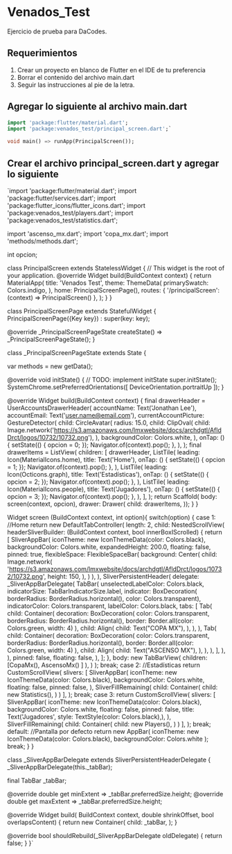 # Venados_Test
Ejercicio de prueba para DaCodes.

## Requerimientos

1. Crear un proyecto en blanco de Flutter en el IDE de tu preferencia
2. Borrar el contenido del archivo main.dart
3. Seguir las instrucciones al pie de la letra.

## Agregar lo siguiente al archivo main.dart
  ```dart
  import 'package:flutter/material.dart';
  import 'package:venados_test/principal_screen.dart';`

  void main() => runApp(PrincipalScreen());
  ```
## Crear el archivo principal_screen.dart y agregar lo siguiente

`import 'package:flutter/material.dart';
import 'package:flutter/services.dart';
import 'package:flutter_icons/flutter_icons.dart';
import 'package:venados_test/players.dart';
import 'package:venados_test/statistics.dart';

import 'ascenso_mx.dart';
import 'copa_mx.dart';
import 'methods/methods.dart';

int opcion;

class PrincipalScreen extends StatelessWidget {
  // This widget is the root of your application.
  @override
  Widget build(BuildContext context) {
    return MaterialApp(
      title: 'Venados Test',
      theme: ThemeData(
        primarySwatch: Colors.indigo,
      ),
      home: PrincipalScreenPage(),
      routes: {
        '/principalScreen': (context) => PrincipalScreen()
      },
    );
  }
}

class PrincipalScreenPage extends StatefulWidget {
  PrincipalScreenPage({Key key}) : super(key: key);

  @override
  _PrincipalScreenPageState createState() => _PrincipalScreenPageState();
}

class _PrincipalScreenPageState extends State<PrincipalScreenPage> {

  var methods = new getData();

  @override
  void initState() {
    // TODO: implement initState
    super.initState();
    SystemChrome.setPreferredOrientations([
      DeviceOrientation.portraitUp
    ]);
  }

  @override
  Widget build(BuildContext context) {
    final drawerHeader = UserAccountsDrawerHeader(
      accountName: Text('Jonathan Lee'),
      accountEmail: Text('user.name@email.com'),
      currentAccountPicture: GestureDetector(
        child: CircleAvatar(
          radius: 15.0,
          child: ClipOval(
            child: Image.network('https://s3.amazonaws.com/lmxwebsite/docs/archdgtl/AfldDrct/logos/10732/10732.png'),
          ),
          backgroundColor: Colors.white,
        ),
        onTap: (){
          setState(() {
            opcion = 0;
          });
          Navigator.of(context).pop();
        },
      ),
    );
    final drawerItems = ListView(
      children: <Widget>[
        drawerHeader,
        ListTile(
          leading: Icon(MaterialIcons.home),
          title: Text('Home'),
          onTap: () {
            setState(() {
              opcion = 1;
            });
            Navigator.of(context).pop();
          },
        ),
        ListTile(
          leading: Icon(Octicons.graph),
          title: Text('Estadísticas'),
          onTap: () {
            setState(() {
              opcion = 2;
            });
            Navigator.of(context).pop();
          },
        ),
        ListTile(
          leading: Icon(MaterialIcons.people),
          title: Text('Jugadores'),
          onTap: () {
            setState(() {
              opcion = 3;
            });
            Navigator.of(context).pop();
          },
        ),
      ],
    );
    return Scaffold(
        body: screen(context, opcion),
        drawer: Drawer(
          child: drawerItems,
        ));
  }
}

Widget screen (BuildContext context, int option){
  switch(option) {
    case 1: //Home
      return new DefaultTabController(
          length: 2,
          child: NestedScrollView(
            headerSliverBuilder: (BuildContext context,
                bool innerBoxIScrolled) {
              return <Widget>[
                SliverAppBar(
                  iconTheme: new IconThemeData(color: Colors.black),
                  backgroundColor: Colors.white,
                  expandedHeight: 200.0,
                  floating: false,
                  pinned: true,
                  flexibleSpace: FlexibleSpaceBar(
                      background: Center(
                        child: Image.network(
                          'https://s3.amazonaws.com/lmxwebsite/docs/archdgtl/AfldDrct/logos/10732/10732.png',
                          height: 150,
                        ),
                      )
                  ),
                ),
                SliverPersistentHeader(
                  delegate: _SliverAppBarDelegate(
                    TabBar(
                      unselectedLabelColor: Colors.black,
                      indicatorSize: TabBarIndicatorSize.label,
                      indicator: BoxDecoration(
                          borderRadius: BorderRadius.horizontal(),
                          color: Colors.transparent),
                      indicatorColor: Colors.transparent,
                      labelColor: Colors.black,
                      tabs: [
                        Tab(
                          child: Container(
                            decoration: BoxDecoration(
                                color: Colors.transparent,
                                borderRadius: BorderRadius.horizontal(),
                                border: Border.all(color: Colors.green,
                                    width: 4)
                               ),
                            child: Align(
                              child: Text("COPA MX"),
                            ),
                          ),
                        ),
                        Tab(
                          child: Container(
                            decoration: BoxDecoration(
                                color: Colors.transparent,
                                borderRadius: BorderRadius.horizontal(),
                                border: Border.all(color: Colors.green,
                                    width: 4)
                                ),
                            child: Align(
                              child: Text("ASCENSO MX"),
                            ),
                          ),
                        ),
                      ],
                    ),
                  ),
                  pinned: false,
                  floating: false,
                ),
              ];
            },
            body: new TabBarView(
                children: [CopaMx(), AscensoMx()
                ]
            ),
          )
      );
      break;
    case 2: //Estadísticas
      return CustomScrollView(
        slivers: <Widget>[
          SliverAppBar(
            iconTheme: new IconThemeData(color: Colors.black),
            backgroundColor: Colors.white,
            floating: false,
            pinned: false,
          ),
          SliverFillRemaining(
            child: Container(
              child: new Statistics(),
            )
          )
        ],
      );
      break;
    case 3:
      return CustomScrollView(
        slivers: <Widget>[
          SliverAppBar(
            iconTheme: new IconThemeData(color: Colors.black),
            backgroundColor: Colors.white,
            floating: false,
            pinned: false,
            title: Text('Jugadores', style: TextStyle(color: Colors.black),),
          ),
          SliverFillRemaining(
              child: Container(
                child: new Players(),
              )
          )
        ],
      );
      break;
    default: //Pantalla por defecto
      return new AppBar(
        iconTheme: new IconThemeData(color: Colors.black),
        backgroundColor: Colors.white
      );
      break;
  }
}

class _SliverAppBarDelegate extends SliverPersistentHeaderDelegate {
  _SliverAppBarDelegate(this._tabBar);

  final TabBar _tabBar;

  @override
  double get minExtent => _tabBar.preferredSize.height;
  @override
  double get maxExtent => _tabBar.preferredSize.height;

  @override
  Widget build(
      BuildContext context, double shrinkOffset, bool overlapsContent) {
    return new Container(
      child: _tabBar,
    );
  }

  @override
  bool shouldRebuild(_SliverAppBarDelegate oldDelegate) {
    return false;
  }
}`
